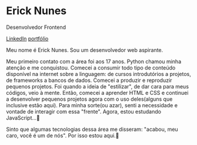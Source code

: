 # Erick Nunes
Desenvolvedor Frontend 

[LinkedIn](https://www.linkedin.com/in/erick-nunes-3a1274287/)  [portfólio](https://portfolio-sigma-seven-57.vercel.app)

Meu nome é Erick Nunes. Sou um desenvolvedor web aspirante.

Meu primeiro contato com a área foi aos 17 anos. Python chamou minha atenção e me conquistou. Comecei a consumir todo tipo de conteúdo disponível na internet sobre a linguagem: de cursos introdutórios a projetos, de frameworks a bancos de dados. Comecei a produzir e reproduzir pequenos projetos. Foi quando a ideia de "estilizar", de dar cara para meus códigos, veio à mente. Então, comecei a aprender HTML e CSS e continuei a desenvolver pequenos projetos agora com o uso deles(alguns que inclusive estão aqui). Para minha sorte(ou azar), senti a necessidade e vontade de interagir com essa "frente". Agora, estou estudando JavaScript...🤡

Sinto que algumas tecnologias dessa área me disseram: "acabou, meu caro, você é um de nós". Por isso estou aqui.👀
